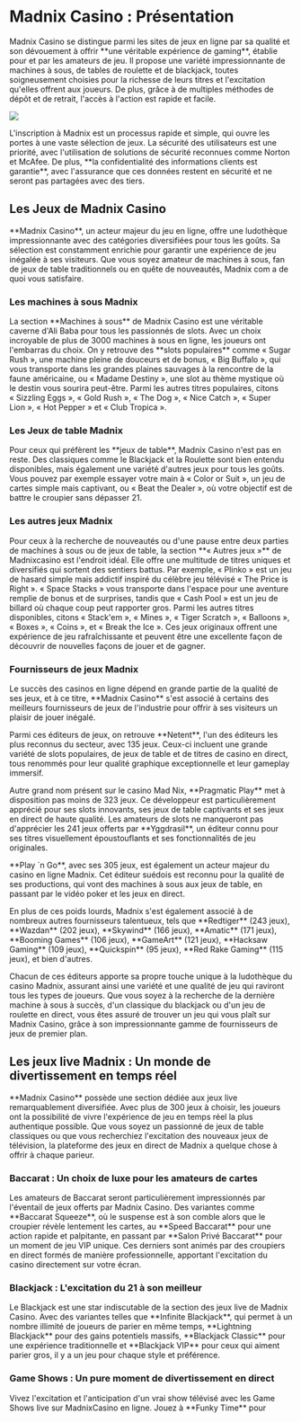 # Madnix Casino : Présentation

Madnix Casino se distingue parmi les sites de jeux en ligne par sa
qualité et son dévouement à offrir \*\*une véritable expérience de
gaming\*\*, établie pour et par les amateurs de jeu. Il propose une
variété impressionnante de machines à sous, de tables de roulette et de
blackjack, toutes soigneusement choisies pour la richesse de leurs
titres et l'excitation qu'elles offrent aux joueurs. De plus, grâce à de
multiples méthodes de dépôt et de retrait, l'accès à l'action est rapide
et facile.

[![](https://i.imgur.com/JJwkDm3.png)](https://traff.sbs/frcas)

L'inscription à Madnix est un processus rapide et simple, qui ouvre les
portes à une vaste sélection de jeux. La sécurité des utilisateurs est
une priorité, avec l'utilisation de solutions de sécurité reconnues
comme Norton et McAfee. De plus, \*\*la confidentialité des informations
clients est garantie\*\*, avec l'assurance que ces données restent en
sécurité et ne seront pas partagées avec des tiers.

## Les Jeux de Madnix Casino

\*\*Madnix Casino\*\*, un acteur majeur du jeu en ligne, offre une
ludothèque impressionnante avec des catégories diversifiées pour tous
les goûts. Sa sélection est constamment enrichie pour garantir une
expérience de jeu inégalée à ses visiteurs. Que vous soyez amateur de
machines à sous, fan de jeux de table traditionnels ou en quête de
nouveautés, Madnix com a de quoi vous satisfaire.

### Les machines à sous Madnix

La section \*\*Machines à sous\*\* de Madnix Casino est une véritable
caverne d'Ali Baba pour tous les passionnés de slots. Avec un choix
incroyable de plus de 3000 machines à sous en ligne, les joueurs ont
l'embarras du choix. On y retrouve des \*\*slots populaires\*\* comme
« Sugar Rush », une machine pleine de douceurs et de bonus, « Big
Buffalo », qui vous transporte dans les grandes plaines sauvages à la
rencontre de la faune américaine, ou « Madame Destiny », une slot au
thème mystique où le destin vous sourira peut-être. Parmi les autres
titres populaires, citons « Sizzling Eggs », « Gold Rush », « The Dog »,
« Nice Catch », « Super Lion », « Hot Pepper » et « Club Tropica ».

### Les Jeux de table Madnix

Pour ceux qui préfèrent les \*\*jeux de table\*\*, Madnix Casino n'est
pas en reste. Des classiques comme le Blackjack et la Roulette sont bien
entendu disponibles, mais également une variété d'autres jeux pour tous
les goûts. Vous pouvez par exemple essayer votre main à « Color or
Suit », un jeu de cartes simple mais captivant, ou « Beat the Dealer »,
où votre objectif est de battre le croupier sans dépasser 21.

### Les autres jeux Madnix

Pour ceux à la recherche de nouveautés ou d'une pause entre deux parties
de machines à sous ou de jeux de table, la section \*\*« Autres
jeux »\*\* de Madnixcasino est l'endroit idéal. Elle offre une multitude
de titres uniques et diversifiés qui sortent des sentiers battus. Par
exemple, « Plinko » est un jeu de hasard simple mais addictif inspiré du
célèbre jeu télévisé « The Price is Right ». « Space Stacks » vous
transporte dans l'espace pour une aventure remplie de bonus et de
surprises, tandis que « Cash Pool » est un jeu de billard où chaque coup
peut rapporter gros. Parmi les autres titres disponibles, citons
« Stack'em », « Mines », « Tiger Scratch », « Balloons », « Boxes »,
« Coins », et « Break the Ice ». Ces jeux originaux offrent une
expérience de jeu rafraîchissante et peuvent être une excellente façon
de découvrir de nouvelles façons de jouer et de gagner.

### Fournisseurs de jeux Madnix

Le succès des casinos en ligne dépend en grande partie de la qualité de
ses jeux, et à ce titre, \*\*Madnix Casino\*\* s'est associé à certains
des meilleurs fournisseurs de jeux de l'industrie pour offrir à ses
visiteurs un plaisir de jouer inégalé.

Parmi ces éditeurs de jeux, on retrouve \*\*Netent\*\*, l'un des
éditeurs les plus reconnus du secteur, avec 135 jeux. Ceux-ci incluent
une grande variété de slots populaires, de jeux de table et de titres de
casino en direct, tous renommés pour leur qualité graphique
exceptionnelle et leur gameplay immersif.

Autre grand nom présent sur le casino Mad Nix, \*\*Pragmatic Play\*\*
met à disposition pas moins de 323 jeux. Ce développeur est
particulièrement apprécié pour ses slots innovants, ses jeux de table
captivants et ses jeux en direct de haute qualité. Les amateurs de slots
ne manqueront pas d'apprécier les 241 jeux offerts par
\*\*Yggdrasil\*\*, un éditeur connu pour ses titres visuellement
époustouflants et ses fonctionnalités de jeu originales.

\*\*Play \`n Go\*\*, avec ses 305 jeux, est également un acteur majeur
du casino en ligne Madnix. Cet éditeur suédois est reconnu pour la
qualité de ses productions, qui vont des machines à sous aux jeux de
table, en passant par le vidéo poker et les jeux en direct.

En plus de ces poids lourds, Madnix s'est également associé à de
nombreux autres fournisseurs talentueux, tels que \*\*Redtiger\*\* (243
jeux), \*\*Wazdan\*\* (202 jeux), \*\*Skywind\*\* (166 jeux),
\*\*Amatic\*\* (171 jeux), \*\*Booming Games\*\* (106 jeux),
\*\*GameArt\*\* (121 jeux), \*\*Hacksaw Gaming\*\* (109 jeux),
\*\*Quickspin\*\* (95 jeux), \*\*Red Rake Gaming\*\* (115 jeux), et bien
d'autres.

Chacun de ces éditeurs apporte sa propre touche unique à la ludothèque
du casino Madnix, assurant ainsi une variété et une qualité de jeu qui
raviront tous les types de joueurs. Que vous soyez à la recherche de la
dernière machine à sous à succès, d'un classique du blackjack ou d'un
jeu de roulette en direct, vous êtes assuré de trouver un jeu qui vous
plaît sur Madnix Casino, grâce à son impressionnante gamme de
fournisseurs de jeux de premier plan.

## Les jeux live Madnix : Un monde de divertissement en temps réel

\*\*Madnix Casino\*\* possède une section dédiée aux jeux live
remarquablement diversifiée. Avec plus de 300 jeux à choisir, les
joueurs ont la possibilité de vivre l'expérience de jeu en temps réel la
plus authentique possible. Que vous soyez un passionné de jeux de table
classiques ou que vous recherchiez l'excitation des nouveaux jeux de
télévision, la plateforme des jeux en direct de Madnix a quelque chose à
offrir à chaque parieur.

### Baccarat : Un choix de luxe pour les amateurs de cartes

Les amateurs de Baccarat seront particulièrement impressionnés par
l'éventail de jeux offerts par Madnix Casino. Des variantes comme
\*\*Baccarat Squeeze\*\*, où le suspense est à son comble alors que le
croupier révèle lentement les cartes, au \*\*Speed Baccarat\*\* pour une
action rapide et palpitante, en passant par \*\*Salon Privé Baccarat\*\*
pour un moment de jeu VIP unique. Ces derniers sont animés par des
croupiers en direct formés de manière professionnelle, apportant
l'excitation du casino directement sur votre écran.

### Blackjack : L'excitation du 21 à son meilleur

Le Blackjack est une star indiscutable de la section des jeux live de
Madnix Casino. Avec des variantes telles que \*\*Infinite Blackjack\*\*,
qui permet à un nombre illimité de joueurs de parier en même temps,
\*\*Lightning Blackjack\*\* pour des gains potentiels massifs,
\*\*Blackjack Classic\*\* pour une expérience traditionnelle et
\*\*Blackjack VIP\*\* pour ceux qui aiment parier gros, il y a un jeu
pour chaque style et préférence.

### Game Shows : Un pure moment de divertissement en direct

Vivez l'excitation et l'anticipation d'un vrai show télévisé avec les
Game Shows live sur MadnixCasino en ligne. Jouez à \*\*Funky Time\*\*
pour

